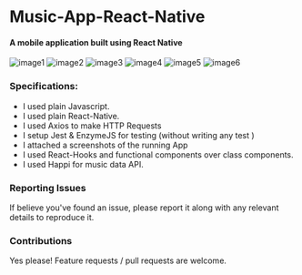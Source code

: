 # Music-App-React-Native

#### A mobile application built using React Native

![image1](https://github.com/TareqJarwan/Music-App-React-Native/blob/main/screenshots/Screenshot%20from%202020-11-07%2021-20-28.png)
![image2](https://github.com/TareqJarwan/Music-App-React-Native/blob/main/screenshots/Screenshot%20from%202020-11-07%2021-20-56.png)
![image3](https://github.com/TareqJarwan/Music-App-React-Native/blob/main/screenshots/Screenshot%20from%202020-11-07%2021-21-10.png)
![image4](https://github.com/TareqJarwan/Music-App-React-Native/blob/main/screenshots/Screenshot%20from%202020-11-07%2021-21-33.png)
![image5](https://github.com/TareqJarwan/Music-App-React-Native/blob/main/screenshots/Screenshot%20from%202020-11-07%2021-21-45.png)
![image6](https://github.com/TareqJarwan/Music-App-React-Native/blob/main/screenshots/Screenshot%20from%202020-11-07%2021-22-11.png)


### Specifications:

- I used plain Javascript.
- I used plain React-Native.
- I used Axios to make HTTP Requests
- I setup Jest & EnzymeJS for testing (without writing any test )
- I attached a screenshots of the running App
- I used React-Hooks and functional components over class components.
- I used Happi for music data API.







### Reporting Issues
If believe you've found an issue, please report it along with any relevant details to reproduce it.

### Contributions
Yes please! Feature requests / pull requests are welcome.
